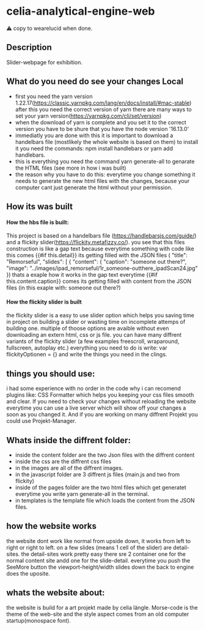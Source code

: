 # celia-analytical-engine-web

⚠️ copy to wearelucid when done.

## Description

Slider-webpage for exhibition.

## What do you need do see your changes Local

- first you need the yarn version 1.22.17(https://classic.yarnpkg.com/lang/en/docs/install/#mac-stable)
  after this you need the correct version of yarn there are many ways to set your yarn version(https://yarnpkg.com/cli/set/version)
- when the download of yarn is complete and you set it to the correct version you have to be shure that you have the node version '16.13.0'
- immediatly you are done with this it is important to download a handelbars file (mostlikely the whole website is based on them) to install it you need the commands:
  npm install handlebars or yarn add handlebars.
- this is everything you need the command yarn generate-all to genarate the HTML files (see more in how i was built)
- the reason why you have to do this: everytime you change something it needs to generate the new html files with the changes,
  because your computer cant just generate the html without your permission.

## How its was built

#### How the hbs file is built:

This project is based on a handelbars file (https://handlebarsjs.com/guide/) and a flickity slider(https://flickity.metafizzy.co/).
you see that this files construction is like a gap text because everytime something with code like this comes {{#if this.detail}} its getting filled with the JSON files
( "title": "Remorseful",
"slides": [
{
"content": {
"caption": "someone out there?",
"image": "../images/ipad_remorseful/1r_someone-outthere_ipadScan24.jpg"
})
thats a exaple how it works in the gap text everytime {{#if this.content.caption}} comes its getting filled with content from the JSON files (in this exaple with: someone out there?)

#### How the flickity slider is built

the flickity slider is a easy to use slider option which helps you saving time in project on building a slider or wasting time on incomplete attemps of building one.
multiple of thoose options are avaible without even downloading an extern html, css or js file.
you can have many diffrent variants of the flickity slider (a few examples freescroll, wraparound, fullscreen, autoplay etc.)
everything you need to do is write: var flickityOptionen = {} and write the things you need in the clings.

## things you should use:

i had some experience with no order in the code why i can recomend plugins like: CSS Formatter which helps you keeping your css files smooth and clear.
If you need to check your changes without reloading the website everytime you can use a live server which will show off your changes a soon as you changed it.
And if you are working on many diffrent Projekt you could use Projekt-Manager.

## Whats inside the diffrent folder:

- inside the content folder are the two Json files with the diffrent content
- inside the css are the diffrent css files
- in the images are all of the diffrent images.
- in the javascript folder are 3 diffrent js files (main.js and two from flickity)
- inside of the pages folder are the two html files which get generatet everytime you write yarn generate-all in the terminal.
- in templates is the template file which loads the content from the JSON files.

## how the website works

the website dont work like normal from upside down, it works from left to right or right to left.
on a few slides (means 1 cell of the slider) are detail-sites. the detail-sites work pretty easy there sre 2 container one for the normal content site andd one for the slide-detail.
everytime you push the SeeMore button the viewport-height/width slides down the back to engine does the uposite.

## whats the website about:

the website is build for a art projekt made by celia längle.
Morse-code is the theme of the web-site and the style aspect comes from an old computer startup(monospace font).
